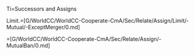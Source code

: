 Ti=Successors and Assigns

Limit.=[G/WorldCC/WorldCC-Cooperate-CmA/Sec/Relate/Assign/Limit/-Mutual/-ExceptMerger/0.md]

=[G/WorldCC/WorldCC-Cooperate-CmA/Sec/Relate/Assign/-MutualBan/0.md]
